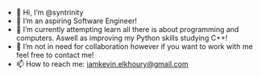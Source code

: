 - 👋 Hi, I’m @syntrinity
- 👀 I’m an aspiring Software Engineer!
- 🌱 I’m currently attempting learn all there is about programming and computers. Aswell as improving my Python skills studying C++!
- 💞️ I’m not in need for collaboration however if you want to work with me feel free to contact me!
- 📫 How to reach me: iamkevin.elkhoury@gmail.com

<!---
syntrinity/syntrinity is a ✨ special ✨ repository because its `README.md` (this file) appears on your GitHub profile.
You can click the Preview link to take a look at your changes.
--->
